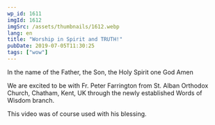 ```yaml
---
wp_id: 1611
imgId: 1612
imgSrc: /assets/thumbnails/1612.webp
lang: en
title: "Worship in Spirit and TRUTH!"
pubDate: 2019-07-05T11:30:25
tags: ["wow"]
---
```


<!-- page: 6 -->

<p>In the name of the Father, the Son, the Holy Spirit one God Amen</p>
<p>We are excited to be with Fr. Peter Farrington from St. Alban Orthodox Church, Chatham, Kent, UK through the newly established Words of Wisdom branch.</p>
<p>This video was of course used with his blessing.</p>
